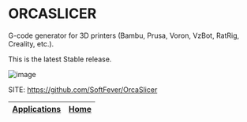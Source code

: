 # ORCASLICER

 G-code generator for 3D printers (Bambu, Prusa, Voron, VzBot, RatRig, 
 Creality, etc.).
 
 This is the latest Stable release.
 
 ![image](https://private-user-images.githubusercontent.com/103989404/294514670-a06aeca5-cffc-4d7d-b25b-8804ffabeba3.gif?jwt=eyJhbGciOiJIUzI1NiIsInR5cCI6IkpXVCJ9.eyJpc3MiOiJnaXRodWIuY29tIiwiYXVkIjoicmF3LmdpdGh1YnVzZXJjb250ZW50LmNvbSIsImtleSI6ImtleTUiLCJleHAiOjE3MTg1MDU2MDgsIm5iZiI6MTcxODUwNTMwOCwicGF0aCI6Ii8xMDM5ODk0MDQvMjk0NTE0NjcwLWEwNmFlY2E1LWNmZmMtNGQ3ZC1iMjViLTg4MDRmZmFiZWJhMy5naWY_WC1BbXotQWxnb3JpdGhtPUFXUzQtSE1BQy1TSEEyNTYmWC1BbXotQ3JlZGVudGlhbD1BS0lBVkNPRFlMU0E1M1BRSzRaQSUyRjIwMjQwNjE2JTJGdXMtZWFzdC0xJTJGczMlMkZhd3M0X3JlcXVlc3QmWC1BbXotRGF0ZT0yMDI0MDYxNlQwMjM1MDhaJlgtQW16LUV4cGlyZXM9MzAwJlgtQW16LVNpZ25hdHVyZT1jYTk2OTg0ZDk4YWZmMDBkYWNkMmQ5Y2VlZjFmZjk3NzZlZjkyYjU1NGU4YzcwNzU4MzcxMDUzNjE1YWYxMThjJlgtQW16LVNpZ25lZEhlYWRlcnM9aG9zdCZhY3Rvcl9pZD0wJmtleV9pZD0wJnJlcG9faWQ9MCJ9.NpJCmv8SCbqLv_HIy9dmjAA-GnyU7DFauhl3paeC50Y)

 SITE: https://github.com/SoftFever/OrcaSlicer

 | [Applications](https://portable-linux-apps.github.io/apps.html) | [Home](https://portable-linux-apps.github.io)
 | --- | --- |
